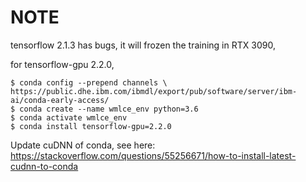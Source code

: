 # NOTE

tensorflow 2.1.3 has bugs, it will frozen the training in RTX 3090,

for tensorflow-gpu 2.2.0,

```
$ conda config --prepend channels \
https://public.dhe.ibm.com/ibmdl/export/pub/software/server/ibm-ai/conda-early-access/
$ conda create --name wmlce_env python=3.6
$ conda activate wmlce_env
$ conda install tensorflow-gpu=2.2.0
```

Update cuDNN of conda, see here: <https://stackoverflow.com/questions/55256671/how-to-install-latest-cudnn-to-conda>
